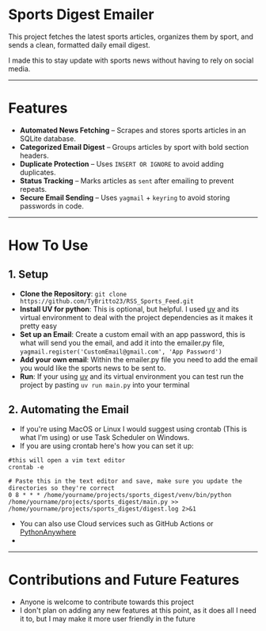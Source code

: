 # Sports Digest Emailer

This project fetches the latest sports articles, organizes them by sport, and sends a clean, formatted daily email digest.

I made this to stay update with sports news without having to rely on social media.

---

# Features
- **Automated News Fetching** – Scrapes and stores sports articles in an SQLite database.
- **Categorized Email Digest** – Groups articles by sport with bold section headers.
- **Duplicate Protection** – Uses `INSERT OR IGNORE` to avoid adding duplicates.
- **Status Tracking** – Marks articles as `sent` after emailing to prevent repeats.
- **Secure Email Sending** – Uses `yagmail` + `keyring` to avoid storing passwords in code.

---

# How To Use
## 1. Setup
- **Clone the Repository**: `git clone https://github.com/TyBritto23/RSS_Sports_Feed.git`
- **Install UV for python**: This is optional, but helpful. I used [uv](https://docs.astral.sh/uv/) and its virtual environment to deal with the project dependencies as it makes it pretty easy
- **Set up an Email**: Create a custom email with an app password, this is what will send you the email, and add it into the emailer.py file, `yagmail.register('CustomEmail@gmail.com', 'App Password')`
- **Add your own email**: Within the emailer.py file you need to add the email you would like the sports news to be sent to.
- **Run**: If your using [uv](https://docs.astral.sh/uv/) and its virtual environment you can test run the project by pasting `uv run main.py` into your terminal

## 2. Automating the Email
- If you're using MacOS or Linux I would suggest using crontab (This is what I'm using) or use Task Scheduler on Windows.
- If you are using crontab here's how you can set it up:
```
#this will open a vim text editor
crontab -e

# Paste this in the text editor and save, make sure you update the directories so they're correct
0 8 * * * /home/yourname/projects/sports_digest/venv/bin/python /home/yourname/projects/sports_digest/main.py >> /home/yourname/projects/sports_digest/digest.log 2>&1

```
- You can also use Cloud services such as GitHub Actions or [PythonAnywhere](https://www.pythonanywhere.com/)
- 

---

# Contributions and Future Features
- Anyone is welcome to contribute towards this project
- I don't plan on adding any new features at this point, as it does all I need it to, but I may make it more user friendly in the future






